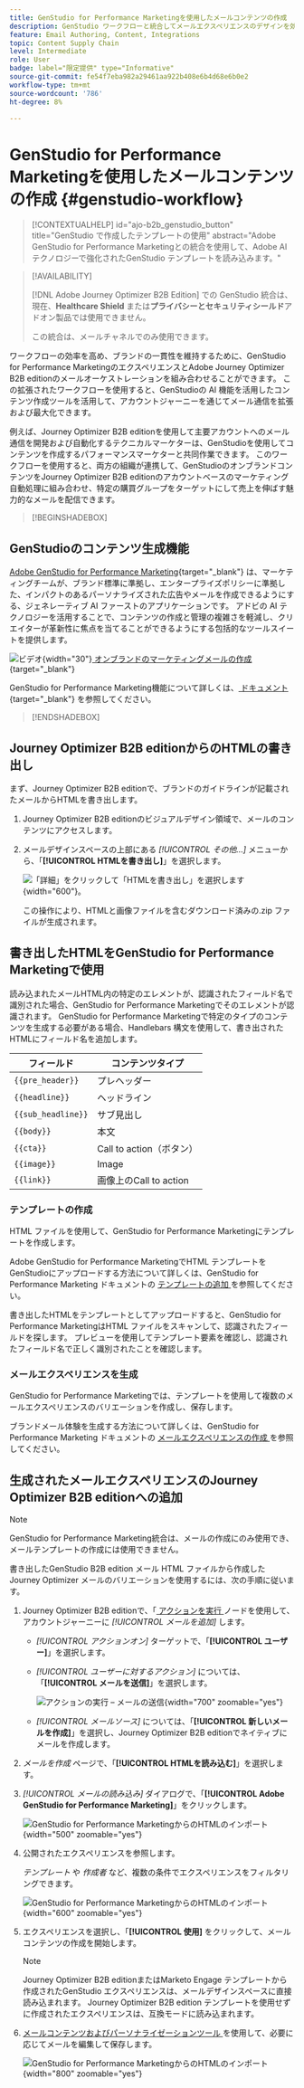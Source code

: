 ```yaml
---
title: GenStudio for Performance Marketingを使用したメールコンテンツの作成
description: GenStudio ワークフローと統合してメールエクスペリエンスのデザインを効率化する方法を説明します。
feature: Email Authoring, Content, Integrations
topic: Content Supply Chain
level: Intermediate
role: User
badge: label="限定提供" type="Informative"
source-git-commit: fe54f7eba982a29461aa922b408e6b4d68e6b0e2
workflow-type: tm+mt
source-wordcount: '786'
ht-degree: 8%

---
```


# GenStudio for Performance Marketingを使用したメールコンテンツの作成 {#genstudio-workflow}

>[!CONTEXTUALHELP]
>id="ajo-b2b_genstudio_button"
>title="GenStudio で作成したテンプレートの使用"
>abstract="Adobe GenStudio for Performance Marketingとの統合を使用して、Adobe AI テクノロジーで強化されたGenStudio テンプレートを読み込みます。"

>[!AVAILABILITY]
>
>[!DNL Adobe Journey Optimizer B2B Edition] での GenStudio 統合は、現在、**Healthcare Shield** または&#x200B;**プライバシーとセキュリティシールド**&#x200B;アドオン製品では使用できません。
>
>この統合は、メールチャネルでのみ使用できます。

ワークフローの効率を高め、ブランドの一貫性を維持するために、GenStudio for Performance MarketingのエクスペリエンスとAdobe Journey Optimizer B2B editionのメールオーケストレーションを組み合わせることができます。 この拡張されたワークフローを使用すると、GenStudioの AI 機能を活用したコンテンツ作成ツールを活用して、アカウントジャーニーを通じてメール通信を拡張および最大化できます。

例えば、Journey Optimizer B2B editionを使用して主要アカウントへのメール通信を開発および自動化するテクニカルマーケターは、GenStudioを使用してコンテンツを作成するパフォーマンスマーケターと共同作業できます。 このワークフローを使用すると、両方の組織が連携して、GenStudioのオンブランドコンテンツをJourney Optimizer B2B editionのアカウントベースのマーケティング自動処理に組み合わせ、特定の購買グループをターゲットにして売上を伸ばす魅力的なメールを配信できます。

>[!BEGINSHADEBOX]

## GenStudioのコンテンツ生成機能

[Adobe GenStudio for Performance Marketing](https://business.adobe.com/jp/products/genstudio-for-performance-marketing.html){target="_blank"} は、マーケティングチームが、ブランド標準に準拠し、エンタープライズポリシーに準拠した、インパクトのあるパーソナライズされた広告やメールを作成できるようにする、ジェネレーティブ AI ファーストのアプリケーションです。 アドビの AI テクノロジーを活用することで、コンテンツの作成と管理の複雑さを軽減し、クリエイターが革新性に焦点を当てることができるようにする包括的なツールスイートを提供します。

![ ビデオ ](../../assets/do-not-localize/icon-video.svg){width="30"}[ オンブランドのマーケティングメールの作成 ](https://experienceleague.adobe.com/ja/docs/genstudio-for-performance-marketing-learn/tutorials/creating-experiences/creating-on-brand-emails){target="_blank"}

GenStudio for Performance Marketing機能について詳しくは、[ ドキュメント ](https://experienceleague.adobe.com/ja/docs/genstudio-for-performance-marketing/user-guide/home){target="_blank"} を参照してください。

>[!ENDSHADEBOX]

## Journey Optimizer B2B editionからのHTMLの書き出し

まず、Journey Optimizer B2B editionで、ブランドのガイドラインが記載されたメールからHTMLを書き出します。

1. Journey Optimizer B2B editionのビジュアルデザイン領域で、メールのコンテンツにアクセスします。

1. メールデザインスペースの上部にある _[!UICONTROL その他…]_ メニューから、「**[!UICONTROL HTMLを書き出し]**」を選択します。

   ![ 「詳細」をクリックして「HTMLを書き出し」を選択します ](./assets/email-export-html.png){width="600"}。

   この操作により、HTMLと画像ファイルを含むダウンロード済みの.zip ファイルが生成されます。

## 書き出したHTMLをGenStudio for Performance Marketingで使用

読み込まれたメールHTML内の特定のエレメントが、認識されたフィールド名で識別された場合、GenStudio for Performance Marketingでそのエレメントが認識されます。 GenStudio for Performance Marketingで特定のタイプのコンテンツを生成する必要がある場合、Handlebars 構文を使用して、書き出されたHTMLにフィールド名を追加します。

| フィールド | コンテンツタイプ |
| ----------------- | ------------------------- |
| `{{pre_header}}` | プレヘッダー |
| `{{headline}}` | ヘッドライン |
| `{{sub_headline}}` | サブ見出し |
| `{{body}}` | 本文 |
| `{{cta}}` | Call to action（ボタン） |
| `{{image}}` | Image |
| `{{link}}` | 画像上のCall to action |

### テンプレートの作成

HTML ファイルを使用して、GenStudio for Performance Marketingにテンプレートを作成します。

Adobe GenStudio for Performance MarketingでHTML テンプレートをGenStudioにアップロードする方法について詳しくは、GenStudio for Performance Marketing ドキュメントの [ テンプレートの追加 ](https://experienceleague.adobe.com/ja/docs/genstudio-for-performance-marketing/user-guide/content/templates/use-templates#add-a-template) を参照してください。

書き出したHTMLをテンプレートとしてアップロードすると、GenStudio for Performance MarketingはHTML ファイルをスキャンして、認識されたフィールドを探します。 プレビューを使用してテンプレート要素を確認し、認識されたフィールド名で正しく識別されたことを確認します。

### メールエクスペリエンスを生成

GenStudio for Performance Marketingでは、テンプレートを使用して複数のメールエクスペリエンスのバリエーションを作成し、保存します。

ブランドメール体験を生成する方法について詳しくは、GenStudio for Performance Marketing ドキュメントの [ メールエクスペリエンスの作成 ](https://experienceleague.adobe.com/ja/docs/genstudio-for-performance-marketing/user-guide/create/create-email-experience) を参照してください。

## 生成されたメールエクスペリエンスのJourney Optimizer B2B editionへの追加

>[!NOTE]
>
>GenStudio for Performance Marketing統合は、メールの作成にのみ使用でき、メールテンプレートの作成には使用できません。

書き出したGenStudio B2B edition メール HTML ファイルから作成したJourney Optimizer メールのバリエーションを使用するには、次の手順に従います。

1. Journey Optimizer B2B editionで、「[ アクションを実行 ](./add-email.md) ノードを使用して、アカウントジャーニーに _[!UICONTROL メールを追加]_ します。

   * _[!UICONTROL アクションオン]_ ターゲットで、「**[!UICONTROL ユーザー]**」を選択します。

   * _[!UICONTROL ユーザーに対するアクション]_ については、「**[!UICONTROL メールを送信]**」を選択します。

     ![ アクションの実行 – メールの送信 ](./assets/journey-node-send-email.png){width="700" zoomable="yes"}

   * _[!UICONTROL メールソース]_ については、「**[!UICONTROL 新しいメールを作成]**」を選択し、Journey Optimizer B2B editionでネイティブにメールを作成します。

1. _メールを作成_ ページで、「**[!UICONTROL HTMLを読み込む]**」を選択します。

1. _[!UICONTROL メールの読み込み]_ ダイアログで、「**[!UICONTROL Adobe GenStudio for Performance Marketing]**」をクリックします。

   ![GenStudio for Performance MarketingからのHTMLのインポート ](./assets/email-import-html-genstudio.png){width="500" zoomable="yes"}

1. 公開されたエクスペリエンスを参照します。

   _テンプレート_ や _作成者_ など、複数の条件でエクスペリエンスをフィルタリングできます。

   ![GenStudio for Performance MarketingからのHTMLのインポート ](./assets/email-import-select-gen-studio-experience.png){width="600" zoomable="yes"}

1. エクスペリエンスを選択し、「**[!UICONTROL 使用]** をクリックして、メールコンテンツの作成を開始します。

   >[!NOTE]
   >
   >Journey Optimizer B2B editionまたはMarketo Engage テンプレートから作成されたGenStudio エクスペリエンスは、メールデザインスペースに直接読み込まれます。 Journey Optimizer B2B edition テンプレートを使用せずに作成されたエクスペリエンスは、互換モードに読み込まれます。

1. [ メールコンテンツおよびパーソナライゼーションツール ](./email-authoring.md) を使用して、必要に応じてメールを編集して保存します。

   ![GenStudio for Performance MarketingからのHTMLのインポート ](./assets/email-imported-experience.png){width="800" zoomable="yes"}

